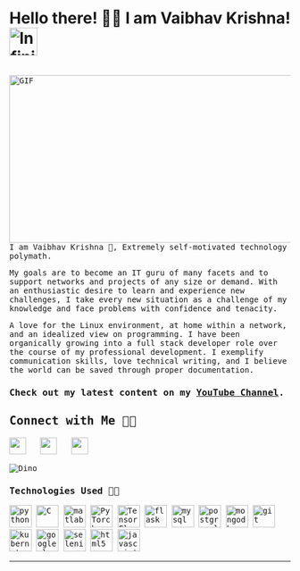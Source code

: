 <p align="center">
  
  
# Hello there! 👋🏻 I am Vaibhav Krishna! <img src="https://i.imgur.com/veZrcC7.gif" alt="Infinity" width="50" />

  <samp>
    <br>
 <img align="right" alt="GIF" src="https://media.giphy.com/media/RbDKaczqWovIugyJmW/giphy.gif" width="1020" height="300" />
 
 <br>
 <br>
I am Vaibhav Krishna 🙋, Extremely self-motivated technology polymath. 

My goals are to become an IT guru of many facets and to support networks and projects of any size or demand. With an enthusiastic desire to learn and experience new challenges, I take every new situation as a challenge of my knowledge and face problems with confidence and tenacity.

A love for the Linux environment, at home within a network, and an idealized view on programming. I have been organically growing into a full stack developer role over the course of my professional development. I exemplify communication skills, love technical writing, and I believe the world can be saved through proper documentation. 

### Check out my latest content on my [YouTube Channel](https://www.youtube.com/channel/UCCdaR88bHgKVatQ6kZkQghw?sub_confirmation=1).

    


## Connect with Me 🤝🏻

<a href="https://www.linkedin.com/in/vaibhav-krishna1/"><img height="30" src="https://img.shields.io/badge/linkedin-blue.svg?&style=for-the-badge&logo=linkedin&logoColor=white"></a>&nbsp;&nbsp;
<a href="https://www.instagram.com/towards_nfinity/"><img height="30" src="https://img.shields.io/badge/instagram-C13584.svg?&style=for-the-badge&logo=instagram&logoColor=white"></a>&nbsp;&nbsp;
<a href="mailto:krishnavaibhav6@gmail.com"><img height="30" src="https://img.shields.io/badge/gmail-c14438?&style=for-the-badge&logo=gmail&logoColor=white"></a>&nbsp;&nbsp;


![Dino](https://raw.githubusercontent.com/krishnaone/krishnaone/master/dino.gif)
    
### Technologies Used 👨‍💻

<p align="left">
  <img src="https://www.vectorlogo.zone/logos/python/python-icon.svg" alt="python" width="40" height="40" title="Python3"/>
  <img src="https://cdn.iconscout.com/icon/free/png-512/c-programming-569564.png" alt="C" width="40" height="40" title="C"/>
  <img src="https://upload.wikimedia.org/wikipedia/commons/thumb/2/21/Matlab_Logo.png/667px-Matlab_Logo.png" alt="matlab" width="40" height="40" title="MATLAB" />


  <img src="https://www.vectorlogo.zone/logos/pytorch/pytorch-icon.svg" alt="PyTorch" width="40" height="40" title="PyTorch"/>
  <img src="https://www.vectorlogo.zone/logos/tensorflow/tensorflow-icon.svg" alt="TensorFlow" width="40" height="40" title="TensorFlow"/>    


  <img src="https://www.vectorlogo.zone/logos/pocoo_flask/pocoo_flask-icon.svg" alt="flask" width="40" height="40" title="Flask"/>
  
  <img src="https://www.vectorlogo.zone/logos/mysql/mysql-icon.svg" alt="mysql" width="40" height="40" title="MySQL"/>  
  <img src="https://www.vectorlogo.zone/logos/postgresql/postgresql-icon.svg" alt="postgresql" width="40" height="40" title="PostgreSQL"/>
  <img src="https://www.vectorlogo.zone/logos/mongodb/mongodb-icon.svg" alt="mongodb" width="40" height="40" title="MongoDB"/>

  <img src="https://www.vectorlogo.zone/logos/git-scm/git-scm-icon.svg" alt="git" width="40" height="40" title="Git"/>

  <img src="https://www.vectorlogo.zone/logos/kubernetes/kubernetes-icon.svg" alt="kubernetes" width="40" height="40" title="Kubernetes"/>
  <img src="https://www.vectorlogo.zone/logos/google_cloud/google_cloud-icon.svg" alt="googlecloud" width="40" height="40" title="GCloud"/>

  <img src="https://img.icons8.com/ios/452/selenium-test-automation.png" alt="selenium" width="40" height="40" title="Selenium" />
 
  <img src="https://www.vectorlogo.zone/logos/w3_html5/w3_html5-icon.svg" alt="html5" width="40" height="40" title="HTML5" />
  <img src="https://www.vectorlogo.zone/logos/javascript/javascript-icon.svg" alt="javascript" width="40" height="40" title="Javascript" />

  
</p>

---
    
